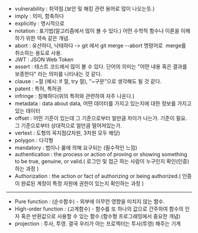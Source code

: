 + vulnerability : 취약점.(보안 및 해킹 관련 용어로 많이 나오는듯.)
+ imply : 의미, 함축하다
+ explicitly : 명시적으로
+ notation : 표기법(알고리즘에서 많이 볼 수 있다.) 어떤 수학적 함수나 이론을 이해하기 위한 약속 같은 개념.
+ abort : 유산하다, 낙태하다 -> git 에서 git merge --abort 명령어로  merge를 취소하는 용도로 사용.
+ JWT : JSON Web Token
+ assert : 테스트 코드에서 많이 볼 수 있다. 단어의 의미는 "어떤 내용 혹은 결과를 보증한다" 라는 의미를 나타내는 것 같다.
+ clause : ~절 (예시: if 절, try 절), "~구문"으로 생각해도 될 것 같다.
+ patent : 특허, 특허권
+ infringe : 침해하다(위의 특허와 관련하여 자주 나온다.)
+ metadata : data about data, 어떤 데이터를 가지고 있는지에 대한 정보를 가지고 있는 데이터
+ offset : 어떤 기준이 있는데 그 기준으로부터 얼만큼 차이가 나는가. 기준이 필요. 그 기준으로부터 상대적으로 얼만큼 떨어져있는가.
+ vertext : 도형의 꼭지점(2차원, 3차원 모두 해당)
+ polygon : 다각형
+ mandatory : 법이나 룰에 의해 요구되는 (필수적인 느낌)
+ authentication : the process or action of proving or showing something to be true, genuine, or valid.( 로그인 및 접근 하는 사람이 누구인지 확인(인증) 하는 과정 )
+ Authorization : the action or fact of authorizing or being authorized.( 인증이 완료된 계정이 특정 자원에 권한이 있는지 확인하는 과정 )

---
+ Pure function : (순수함수) - 외부에 아무런 영향을 미치지 않는 함수.
+ High-order function : (고계함수) - 함수를 또 하나의 값으로 간주하여 함수의 인자 혹은 반환값으로 사용할 수 있는 함수.(함수형 프로그래밍에서 중요한 개념)
+ projection : 투사, 투영. 결국 우리가 아는 프로젝터는 투사(투영) 해주는 기계
